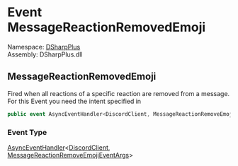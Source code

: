 # Event MessageReactionRemovedEmoji

Namespace: [DSharpPlus](DSharpPlus.md)  
Assembly: DSharpPlus.dll

## <a id="DSharpPlus_DiscordClient_MessageReactionRemovedEmoji"></a>MessageReactionRemovedEmoji

Fired when all reactions of a specific reaction are removed from a message.
For this Event you need the <xref href="DSharpPlus.DiscordIntents.GuildMessageReactions" data-throw-if-not-resolved="false"></xref> intent specified in <xref href="DSharpPlus.DiscordConfiguration.Intents" data-throw-if-not-resolved="false"></xref>

```csharp
public event AsyncEventHandler<DiscordClient, MessageReactionRemoveEmojiEventArgs> MessageReactionRemovedEmoji
```

### Event Type

[AsyncEventHandler](DSharpPlus.AsyncEvents.AsyncEventHandler\-2.md)<[DiscordClient](DSharpPlus.DiscordClient.md), [MessageReactionRemoveEmojiEventArgs](DSharpPlus.EventArgs.MessageReactionRemoveEmojiEventArgs.md)\>

